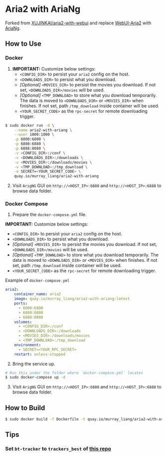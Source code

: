 # Aria2 with AriaNg

Forked from [XUJINKAI/aria2-with-webui](https://github.com/XUJINKAI/aria2-with-webui) and replace [WebUI-Aria2](https://github.com/ziahamza/webui-aria2) with [AriaNg](https://github.com/mayswind/AriaNg).

## How to Use

### Docker

1. **IMPORTANT:** Customize below settings:
    - `<CONFIG_DIR>` to persist your `aria2` config on the host.
    - `<DOWNLOADS_DIR>` to persist what you download.
    - _[Optional]_ `<MOVIES_DIR>` to persist the movies you download. If not set, `<DOWNLOADS_DIR>/movies` will be used.
    - _[Optional]_ `<TMP_DOWNLOAD>` to store what you download temporarily. The data is moved to `<DOWNLOADS_DIR>` or `<MOVIES_DIR>` when finishes. If not set, path `/tmp_download` inside container will be used.
    - `<YOUR_SECRET_CODE>` as the `rpc-secret` for remote downloading trigger.

```bash
$ sudo docker run -d \
    --name aria2-with-ariang \
    --user 1000:1000 \
    -p 6800:6800 \
    -p 6880:6880 \
    -p 6888:8080 \
    -v <CONFIG_DIR>:/conf \
    -v <DOWNLOADS_DIR>:/downloads \
    -v <MOVIES_DIR>:/downloads/movies \
    -v <TMP_DOWNLOAD>:/tmp_download \
    -e SECRET=<YOUR_SECRET_CODE> \
    quay.io/murray_liang/aria2-with-ariang
```

2. Visit `ArigNG` GUI on `http://<HOST_IP>:6880` and `http://<HOST_IP>:6888` to browse data folder.

### Docker Compose

1. Prepare the `docker-compose.yml` file.

**IMPORTANT:** Customize below settings:

- `<CONFIG_DIR>` to persist your `aria2` config on the host.
- `<DOWNLOADS_DIR>` to persist what you download.
- _[Optional]_ `<MOVIES_DIR>` to persist the movies you download. If not set, `<DOWNLOADS_DIR>/movies` will be used.
- _[Optional]_ `<TMP_DOWNLOAD>` to store what you download temporarily. The data is moved to `<DOWNLOADS_DIR>` or `<MOVIES_DIR>` when finishes. If not set, path `/tmp_download` inside container will be used.
- `<YOUR_SECRET_CODE>` as the `rpc-secret` for remote downloading trigger.

Example of `docker-compose.yml`
```yml
aria2:
    container_name: aria2
    image: quay.io/murray_liang/aria2-with-ariang:latest
    ports:
      - 6800:6800
      - 6880:6880
      - 6888:8080
    volumes:
      - <CONFIG_DIR>:/conf
      - <DOWNLOADS_DIR>:/downloads
      - <MOVIES_DIR>:/downloads/movies
      - <TMP_DOWNLOAD>:/tmp_download
    environment:
      - SECRET=<YOUR_RPC_SECRET>
    restart: unless-stopped
```

2. Bring the service up.

```bash
# Run this under the folder where `docker-compose.yml` locates
$ sudo docker-compose up -d
```

3. Visit `ArigNG` GUI on `http://<HOST_IP>:6880` and `http://<HOST_IP>:6888` to browse data folder.


## How to Build
```bash
$ sudo docker build -f Dockerfile -t quay.io/murray_liang/aria2-with-ariang .
```

## Tips

### Set `bt-tracker` to `trackers_best` of [this repo](https://github.com/ngosang/trackerslist)
